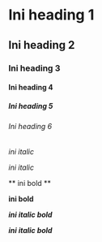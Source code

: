 # Ini heading 1
## Ini heading 2
### Ini heading 3
#### Ini heading 4
##### Ini heading 5
###### Ini heading 6

*ini italic*

_ini italic_

** ini bold **

__ini bold__

__*ini italic bold*__

_**ini italic bold**_